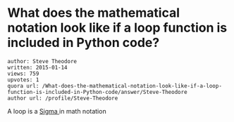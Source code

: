 # What does the mathematical notation look like if a loop function is included in Python code?

	author: Steve Theodore
	written: 2015-01-14
	views: 759
	upvotes: 1
	quora url: /What-does-the-mathematical-notation-look-like-if-a-loop-function-is-included-in-Python-code/answer/Steve-Theodore
	author url: /profile/Steve-Theodore


A loop is a [Sigma ](http://www.mathsisfun.com/algebra/sigma-notation.html)in math notation

